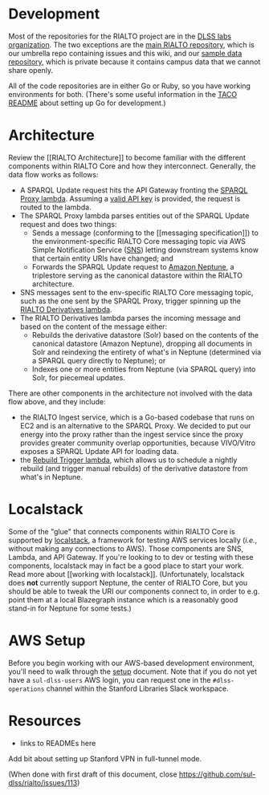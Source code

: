 # Development

Most of the repositories for the RIALTO project are in the [DLSS labs organization](https://github.com/sul-dlss-labs). The two exceptions are the [main RIALTO repository](https://github.com/sul-dlss/rialto), which is our umbrella repo containing issues and this wiki, and our [sample data repository](https://github.com/sul-dlss/rialto-sample-data), which is private because it contains campus data that we cannot share openly.

All of the code repositories are in either Go or Ruby, so you have working environments for both. (There's some useful information in the [TACO README](https://github.com/sul-dlss-labs/taco#go-local-development-setup) about setting up Go for development.)

# Architecture

Review the [[RIALTO Architecture]] to become familiar with the different components within RIALTO Core and how they interconnect. Generally, the data flow works as follows:

* A SPARQL Update request hits the API Gateway fronting the [SPARQL Proxy lambda](https://github.com/sul-dlss/rialto/wiki/RIALTO-SPARQL-Proxy-Lambda-(Dev-Env)). Assuming a [valid API key](https://github.com/sul-dlss/rialto/wiki/RIALTO-SPARQL-Proxy-Lambda-(Dev-Env)#authorization) is provided, the request is routed to the lambda.
* The SPARQL Proxy lambda parses entities out of the SPARQL Update request and does two things:
  * Sends a message (conforming to the [[messaging specification]]) to the environment-specific RIALTO Core messaging topic via AWS Simple Notification Service ([SNS](https://aws.amazon.com/sns/)) letting downstream systems know that certain entity URIs have changed; and
  * Forwards the SPARQL Update request to [Amazon Neptune](https://aws.amazon.com/neptune/), a triplestore serving as the canonical datastore within the RIALTO architecture.
* SNS messages sent to the env-specific RIALTO Core messaging topic, such as the one sent by the SPARQL Proxy, trigger spinning up the [RIALTO Derivatives lambda](https://github.com/sul-dlss/rialto/wiki/RIALTO-Derivatives-Lambdas-(Dev-Env)).
* The RIALTO Derivatives lambda parses the incoming message and based on the content of the message either:
  * Rebuilds the derivative datastore (Solr) based on the contents of the canonical datastore (Amazon Neptune), dropping all documents in Solr and reindexing the entirety of what's in Neptune (determined via a SPARQL query directly to Neptune); or
  * Indexes one or more entities from Neptune (via SPARQL query) into Solr, for piecemeal updates.

There are other components in the architecture not involved with the data flow above, and they include:

* the RIALTO Ingest service, which is a Go-based codebase that runs on EC2 and is an alternative to the SPARQL Proxy. We decided to put our energy into the proxy rather than the ingest service since the proxy provides greater community overlap opportunities, because VIVO/Vitro exposes a SPARQL Update API for loading data.
* the [Rebuild Trigger lambda](https://github.com/sul-dlss/rialto/wiki/RIALTO-Rebuild-Trigger-Lambda-(Dev-Env)), which allows us to schedule a nightly rebuild (and trigger manual rebuilds) of the derivative datastore from what's in Neptune.


# Localstack

Some of the "glue" that connects components within RIALTO Core is supported by [localstack](https://github.com/localstack/localstack), a framework for testing AWS services locally (*i.e.*, without making any connections to AWS). Those components are SNS, Lambda, and API Gateway. If you're looking to to dev or testing with these components, localstack may in fact be a good place to start your work. Read more about [[working with localstack]]. (Unfortunately, localstack does **not** currently support Neptune, the center of RIALTO Core, but you should be able to tweak the URI our components connect to, in order to e.g. point them at a local Blazegraph instance which is a reasonably good stand-in for Neptune for some tests.)

# AWS Setup

Before you begin working with our AWS-based development environment, you'll need to walk through the [setup](https://github.com/sul-dlss/rialto/wiki/AWS-DLSS-Dev-Env-Setup) document. Note that if you do not yet have a `sul-dlss-users` AWS login, you can request one in the `#dlss-operations` channel within the Stanford Libraries Slack workspace.

# Resources

* links to READMEs here



Add bit about setting up Stanford VPN in full-tunnel mode.

(When done with first draft of this document, close https://github.com/sul-dlss/rialto/issues/113)
